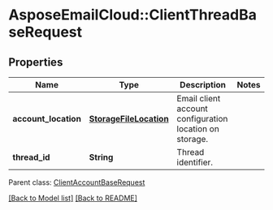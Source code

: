 # AsposeEmailCloud::ClientThreadBaseRequest
## Properties
Name | Type | Description | Notes
------------ | ------------- | ------------- | -------------
**account_location** | [**StorageFileLocation**](StorageFileLocation.md) | Email client account configuration location on storage.              | 
**thread_id** | **String** | Thread identifier.              | 

 Parent class: [ClientAccountBaseRequest](ClientAccountBaseRequest.md)

[[Back to Model list]](Models.md) [[Back to README]](README.md)


